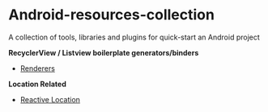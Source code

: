 # Android-resources-collection
A collection of tools, libraries and plugins for quick-start an Android project


**RecyclerView / Listview boilerplate generators/binders**

 - [Renderers](https://github.com/pedrovgs/Renderers)
 
 
**Location Related**

 - [Reactive Location](https://github.com/mcharmas/Android-ReactiveLocation)
 
